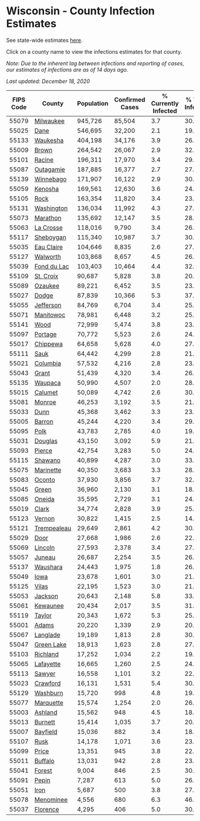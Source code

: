 # Wisconsin - County Infection Estimates

See state-wide estimates [here](/infections/us-wi).

Click on a county name to view the infections estimates for that county.

*Note: Due to the inherent lag between infections and reporting of cases, our estimates of infections are as of 14 days ago.*

*Last updated: December 18, 2020*

|   FIPS Code |                     County |   Population |   Confirmed Cases |   % Currently Infected |   % Total Infected |
|-------------|----------------------------|--------------|-------------------|------------------------|--------------------|
|       55079 |     [Milwaukee](milwaukee) |      945,726 |            85,504 |                    3.7 |               30.0 |
|       55025 |               [Dane](dane) |      546,695 |            32,200 |                    2.1 |               19.0 |
|       55133 |       [Waukesha](waukesha) |      404,198 |            34,176 |                    3.9 |               26.7 |
|       55009 |             [Brown](brown) |      264,542 |            26,067 |                    2.9 |               32.9 |
|       55101 |           [Racine](racine) |      196,311 |            17,970 |                    3.4 |               29.9 |
|       55087 |     [Outagamie](outagamie) |      187,885 |            16,377 |                    2.7 |               27.9 |
|       55139 |     [Winnebago](winnebago) |      171,907 |            16,122 |                    2.9 |               30.2 |
|       55059 |         [Kenosha](kenosha) |      169,561 |            12,630 |                    3.6 |               24.5 |
|       55105 |               [Rock](rock) |      163,354 |            11,820 |                    3.4 |               23.3 |
|       55131 |   [Washington](washington) |      136,034 |            11,992 |                    4.3 |               27.9 |
|       55073 |       [Marathon](marathon) |      135,692 |            12,147 |                    3.5 |               28.6 |
|       55063 |     [La Crosse](la-crosse) |      118,016 |             9,790 |                    3.4 |               26.2 |
|       55117 |     [Sheboygan](sheboygan) |      115,340 |            10,987 |                    3.7 |               30.3 |
|       55035 |   [Eau Claire](eau-claire) |      104,646 |             8,835 |                    2.6 |               27.0 |
|       55127 |       [Walworth](walworth) |      103,868 |             8,657 |                    4.5 |               26.6 |
|       55039 | [Fond du Lac](fond-du-lac) |      103,403 |            10,464 |                    4.4 |               32.4 |
|       55109 |     [St. Croix](st.-croix) |       90,687 |             5,828 |                    3.8 |               20.1 |
|       55089 |         [Ozaukee](ozaukee) |       89,221 |             6,452 |                    3.5 |               23.2 |
|       55027 |             [Dodge](dodge) |       87,839 |            10,366 |                    5.3 |               37.8 |
|       55055 |     [Jefferson](jefferson) |       84,769 |             6,704 |                    3.4 |               25.2 |
|       55071 |     [Manitowoc](manitowoc) |       78,981 |             6,448 |                    3.2 |               25.9 |
|       55141 |               [Wood](wood) |       72,999 |             5,474 |                    3.8 |               23.5 |
|       55097 |         [Portage](portage) |       70,772 |             5,523 |                    2.6 |               24.9 |
|       55017 |       [Chippewa](chippewa) |       64,658 |             5,628 |                    4.0 |               27.8 |
|       55111 |               [Sauk](sauk) |       64,442 |             4,299 |                    2.8 |               21.4 |
|       55021 |       [Columbia](columbia) |       57,532 |             4,216 |                    2.8 |               23.5 |
|       55043 |             [Grant](grant) |       51,439 |             4,320 |                    3.4 |               26.9 |
|       55135 |         [Waupaca](waupaca) |       50,990 |             4,507 |                    2.0 |               28.5 |
|       55015 |         [Calumet](calumet) |       50,089 |             4,742 |                    2.6 |               30.3 |
|       55081 |           [Monroe](monroe) |       46,253 |             3,192 |                    3.5 |               21.7 |
|       55033 |               [Dunn](dunn) |       45,368 |             3,462 |                    3.3 |               23.9 |
|       55005 |           [Barron](barron) |       45,244 |             4,220 |                    3.4 |               29.3 |
|       55095 |               [Polk](polk) |       43,783 |             2,785 |                    4.0 |               19.9 |
|       55031 |         [Douglas](douglas) |       43,150 |             3,092 |                    5.9 |               21.9 |
|       55093 |           [Pierce](pierce) |       42,754 |             3,283 |                    5.0 |               24.1 |
|       55115 |         [Shawano](shawano) |       40,899 |             4,287 |                    3.0 |               33.6 |
|       55075 |     [Marinette](marinette) |       40,350 |             3,683 |                    3.3 |               28.9 |
|       55083 |           [Oconto](oconto) |       37,930 |             3,856 |                    3.7 |               32.3 |
|       55045 |             [Green](green) |       36,960 |             2,130 |                    3.1 |               18.2 |
|       55085 |           [Oneida](oneida) |       35,595 |             2,729 |                    3.1 |               24.4 |
|       55019 |             [Clark](clark) |       34,774 |             2,828 |                    3.9 |               25.7 |
|       55123 |           [Vernon](vernon) |       30,822 |             1,415 |                    2.5 |               14.4 |
|       55121 | [Trempealeau](trempealeau) |       29,649 |             2,861 |                    4.2 |               30.5 |
|       55029 |               [Door](door) |       27,668 |             1,986 |                    2.6 |               22.9 |
|       55069 |         [Lincoln](lincoln) |       27,593 |             2,378 |                    3.4 |               27.3 |
|       55057 |           [Juneau](juneau) |       26,687 |             2,254 |                    3.5 |               26.9 |
|       55137 |       [Waushara](waushara) |       24,443 |             1,975 |                    1.8 |               26.0 |
|       55049 |               [Iowa](iowa) |       23,678 |             1,601 |                    3.0 |               21.3 |
|       55125 |             [Vilas](vilas) |       22,195 |             1,523 |                    3.0 |               21.6 |
|       55053 |         [Jackson](jackson) |       20,643 |             2,148 |                    5.8 |               33.0 |
|       55061 |       [Kewaunee](kewaunee) |       20,434 |             2,017 |                    3.5 |               31.3 |
|       55119 |           [Taylor](taylor) |       20,343 |             1,672 |                    5.3 |               25.8 |
|       55001 |             [Adams](adams) |       20,220 |             1,339 |                    2.9 |               20.8 |
|       55067 |       [Langlade](langlade) |       19,189 |             1,813 |                    2.8 |               30.1 |
|       55047 |   [Green Lake](green-lake) |       18,913 |             1,623 |                    2.8 |               27.4 |
|       55103 |       [Richland](richland) |       17,252 |             1,034 |                    2.2 |               19.1 |
|       55065 |     [Lafayette](lafayette) |       16,665 |             1,260 |                    2.5 |               24.3 |
|       55113 |           [Sawyer](sawyer) |       16,558 |             1,101 |                    3.2 |               22.0 |
|       55023 |       [Crawford](crawford) |       16,131 |             1,531 |                    5.4 |               30.1 |
|       55129 |       [Washburn](washburn) |       15,720 |               998 |                    4.8 |               19.6 |
|       55077 |     [Marquette](marquette) |       15,574 |             1,254 |                    2.0 |               26.1 |
|       55003 |         [Ashland](ashland) |       15,562 |               948 |                    4.5 |               18.9 |
|       55013 |         [Burnett](burnett) |       15,414 |             1,035 |                    3.7 |               20.9 |
|       55007 |       [Bayfield](bayfield) |       15,036 |               882 |                    3.4 |               18.3 |
|       55107 |               [Rusk](rusk) |       14,178 |             1,071 |                    3.6 |               23.9 |
|       55099 |             [Price](price) |       13,351 |               945 |                    3.8 |               22.3 |
|       55011 |         [Buffalo](buffalo) |       13,031 |               942 |                    2.8 |               23.0 |
|       55041 |           [Forest](forest) |        9,004 |               846 |                    2.5 |               30.3 |
|       55091 |             [Pepin](pepin) |        7,287 |               613 |                    5.0 |               26.2 |
|       55051 |               [Iron](iron) |        5,687 |               500 |                    3.8 |               27.5 |
|       55078 |     [Menominee](menominee) |        4,556 |               680 |                    6.3 |               46.6 |
|       55037 |       [Florence](florence) |        4,295 |               406 |                    5.0 |               30.6 |